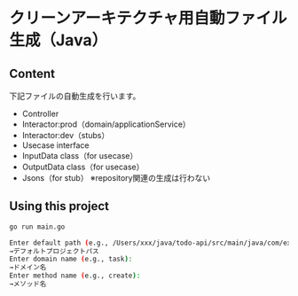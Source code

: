 # クリーンアーキテクチャ用自動ファイル生成（Java）

## Content
下記ファイルの自動生成を行います。
- Controller
- Interactor:prod（domain/applicationService）
- Interactor:dev（stubs）
- Usecase interface
- InputData class（for usecase）
- OutputData class（for usecase）
- Jsons（for stub）
※repository関連の生成は行わない

## Using this project
```bash
go run main.go

Enter default path (e.g., /Users/xxx/java/todo-api/src/main/java/com/example/todoapi):
→デフォルトプロジェクトパス
Enter domain name (e.g., task):
→ドメイン名
Enter method name (e.g., create):
→メソッド名
```
